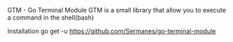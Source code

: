 GTM - Go Terminal Module
GTM is a small library that allow you to execute a command in the shell(bash)

Installation
go get -u https://github.com/Sermanes/go-terminal-module